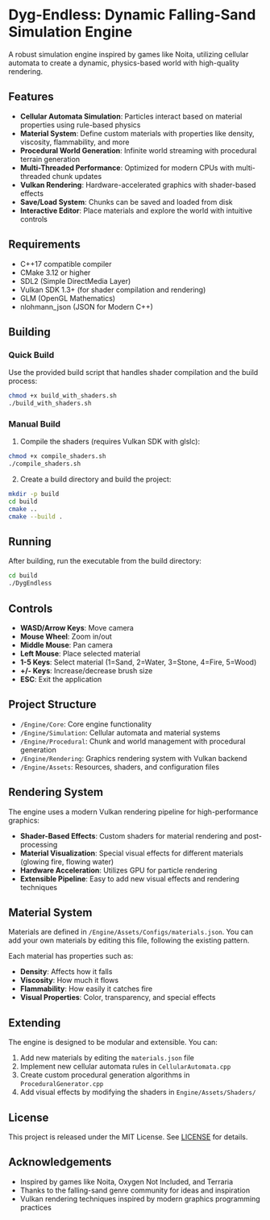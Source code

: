 # Dyg-Endless: Dynamic Falling-Sand Simulation Engine

A robust simulation engine inspired by games like Noita, utilizing cellular automata to create a dynamic, physics-based world with high-quality rendering.

## Features

- **Cellular Automata Simulation**: Particles interact based on material properties using rule-based physics
- **Material System**: Define custom materials with properties like density, viscosity, flammability, and more
- **Procedural World Generation**: Infinite world streaming with procedural terrain generation
- **Multi-Threaded Performance**: Optimized for modern CPUs with multi-threaded chunk updates
- **Vulkan Rendering**: Hardware-accelerated graphics with shader-based effects
- **Save/Load System**: Chunks can be saved and loaded from disk
- **Interactive Editor**: Place materials and explore the world with intuitive controls

## Requirements

- C++17 compatible compiler
- CMake 3.12 or higher
- SDL2 (Simple DirectMedia Layer)
- Vulkan SDK 1.3+ (for shader compilation and rendering)
- GLM (OpenGL Mathematics)
- nlohmann_json (JSON for Modern C++)

## Building

### Quick Build

Use the provided build script that handles shader compilation and the build process:

```bash
chmod +x build_with_shaders.sh
./build_with_shaders.sh
```

### Manual Build

1. Compile the shaders (requires Vulkan SDK with glslc):
```bash
chmod +x compile_shaders.sh
./compile_shaders.sh
```

2. Create a build directory and build the project:
```bash
mkdir -p build
cd build
cmake ..
cmake --build .
```

## Running

After building, run the executable from the build directory:

```bash
cd build
./DygEndless
```

## Controls

- **WASD/Arrow Keys**: Move camera
- **Mouse Wheel**: Zoom in/out
- **Middle Mouse**: Pan camera
- **Left Mouse**: Place selected material
- **1-5 Keys**: Select material (1=Sand, 2=Water, 3=Stone, 4=Fire, 5=Wood)
- **+/- Keys**: Increase/decrease brush size
- **ESC**: Exit the application

## Project Structure

- `/Engine/Core`: Core engine functionality
- `/Engine/Simulation`: Cellular automata and material systems
- `/Engine/Procedural`: Chunk and world management with procedural generation
- `/Engine/Rendering`: Graphics rendering system with Vulkan backend
- `/Engine/Assets`: Resources, shaders, and configuration files

## Rendering System

The engine uses a modern Vulkan rendering pipeline for high-performance graphics:

- **Shader-Based Effects**: Custom shaders for material rendering and post-processing
- **Material Visualization**: Special visual effects for different materials (glowing fire, flowing water)
- **Hardware Acceleration**: Utilizes GPU for particle rendering
- **Extensible Pipeline**: Easy to add new visual effects and rendering techniques

## Material System

Materials are defined in `/Engine/Assets/Configs/materials.json`. You can add your own materials by editing this file, following the existing pattern.

Each material has properties such as:
- **Density**: Affects how it falls
- **Viscosity**: How much it flows
- **Flammability**: How easily it catches fire
- **Visual Properties**: Color, transparency, and special effects

## Extending

The engine is designed to be modular and extensible. You can:

1. Add new materials by editing the `materials.json` file
2. Implement new cellular automata rules in `CellularAutomata.cpp`
3. Create custom procedural generation algorithms in `ProceduralGenerator.cpp`
4. Add visual effects by modifying the shaders in `Engine/Assets/Shaders/`

## License

This project is released under the MIT License. See [LICENSE](LICENSE) for details.

## Acknowledgements

- Inspired by games like Noita, Oxygen Not Included, and Terraria
- Thanks to the falling-sand genre community for ideas and inspiration
- Vulkan rendering techniques inspired by modern graphics programming practices